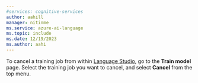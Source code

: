 ```yaml
---
#services: cognitive-services
author: aahill
manager: nitinme
ms.service: azure-ai-language
ms.topic: include
ms.date: 12/19/2023
ms.author: aahi
---
```


To cancel a training job from within [Language Studio](https://aka.ms/laguageStudio), go to the **Train model** page. Select the training job you want to cancel, and select **Cancel** from the top menu. 
